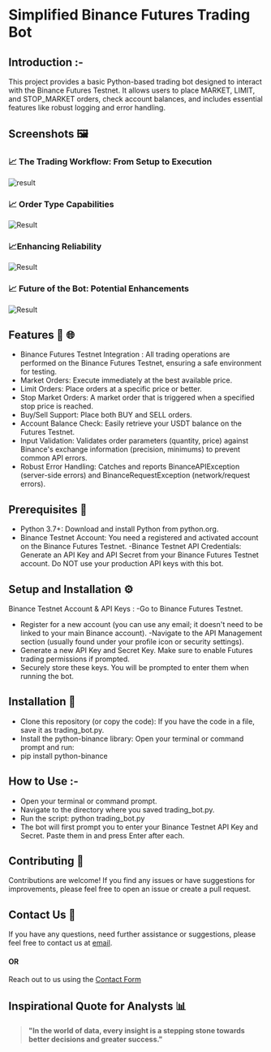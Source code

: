 
# Simplified Binance Futures Trading Bot 

## Introduction :-

This project provides a basic Python-based trading bot designed to interact with the Binance Futures Testnet. It allows users to place MARKET, LIMIT, and STOP_MARKET orders, check account balances, and includes essential features like robust logging and error handling.

## Screenshots 🖼️

### 📈 The Trading Workflow: From Setup to Execution
![result](https://github.com/user-attachments/assets/ea3380eb-8cef-4fbe-8437-7e425bbe4f6a)

### 📈 Order Type Capabilities
![Result](https://github.com/user-attachments/assets/615bab8a-2aaf-400d-b41f-b5e99bc80dda)

### 📈Enhancing Reliability
![Result](https://github.com/user-attachments/assets/a2ea272d-78b5-42fe-8ec6-62f404287e37)

### 📈 Future of the Bot: Potential Enhancements
![Result](https://github.com/user-attachments/assets/7ab7430b-c434-405b-80e1-6461053aee63)

## Features 🌟 🌐

- Binance Futures Testnet Integration : All trading operations are performed on the Binance Futures Testnet, ensuring a safe environment for testing.
- Market Orders: Execute immediately at the best available price.
- Limit Orders: Place orders at a specific price or better.
- Stop Market Orders: A market order that is triggered when a specified stop price is reached.
- Buy/Sell Support: Place both BUY and SELL orders.
- Account Balance Check: Easily retrieve your USDT balance on the Futures Testnet.
- Input Validation: Validates order parameters (quantity, price) against Binance's exchange information (precision, minimums) to prevent common API errors.
- Robust Error Handling: Catches and reports BinanceAPIException (server-side errors) and BinanceRequestException (network/request errors).
  
## Prerequisites 🌟

- Python 3.7+: Download and install Python from python.org.
- Binance Testnet Account: You need a registered and activated account on the Binance Futures Testnet.
-Binance Testnet API Credentials: Generate an API Key and API Secret from your Binance Futures Testnet account. Do NOT use your production API keys with this bot.
  
## Setup and Installation ⚙️
Binance Testnet Account & API Keys :
-Go to Binance Futures Testnet.
- Register for a new account (you can use any email; it doesn't need to be linked to your main Binance account).
-Navigate to the API Management section (usually found under your profile icon or security settings).
- Generate a new API Key and Secret Key. Make sure to enable Futures trading permissions if prompted.
- Securely store these keys. You will be prompted to enter them when running the bot.

## Installation 🌟

- Clone this repository (or copy the code):
  If you have the code in a file, save it as trading_bot.py.
- Install the python-binance library:
  Open your terminal or command prompt and run:
- pip install python-binance

## How to Use :- 

- Open your terminal or command prompt.
- Navigate to the directory where you saved trading_bot.py.
- Run the script:
python trading_bot.py
- The bot will first prompt you to enter your Binance Testnet API Key and Secret. Paste them in and press Enter after each.


## Contributing 🤝

Contributions are welcome! If you find any issues or have suggestions for improvements, please feel free to open an issue or create a pull request.

## Contact Us 📧

If you have any questions, need further assistance or suggestions, please feel free to contact us at [email]( nisarns8856@gmail.com).
#### OR
Reach out to us using the [Contact Form](https://forms.gle/cEcJ9uEiz1XVbsuw8)

## Inspirational Quote for Analysts 📊
> #### "In the world of data, every insight is a stepping stone towards better decisions and greater success."
